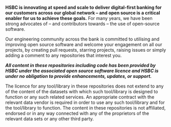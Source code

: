 **HSBC is innovating at speed and scale to deliver digital-first banking for our customers across our global network – and open source is a critical enabler for us to achieve these goals.**
For many years, we have been strong advocates of – and contributors towards – the use of open-source software. 

Our engineering community across the bank is committed to utilising and improving open source software and welcome your engagement on all our projects, by creating pull requests, starring projects, raising issues or simply adding a comment to any repositories that interest you. 

**_All content in these repositories including code has been provided by HSBC under the associated open source software licence and HSBC is under no obligation to provide enhancements, updates, or support._**

The licence for any tool/library in these repositories does not extend to any of the content of the datasets with which such tool/library is designed to function or any such related services. An appropriate contract with the relevant data vendor is required in order to use any such tool/library and for the tool/library to function. The content in these repositories is not affiliated, endorsed or in any way connected with any of the proprietors of the relevant data sets or any other third party.
